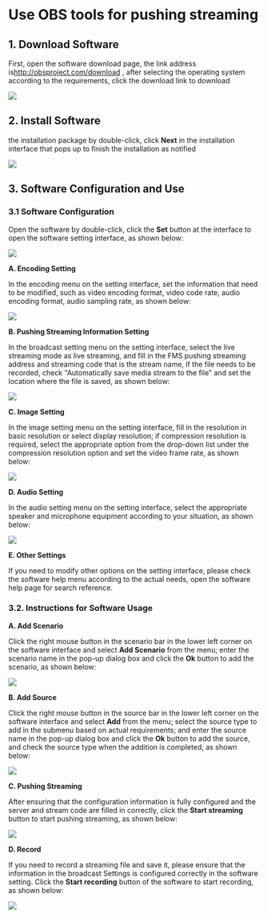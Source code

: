 # Use OBS tools for pushing streaming

## 1. Download Software

First, open the software download page, the link address is<http://obsproject.com/download>
, after selecting the operating system according to the requirements, click the download link to download

![](https://github.com/jdcloudcom/cn/blob/cn-live-video/image/live-video/obs软件下载.png)

## 2. Install Software

the installation package by double-click, click **Next** in the installation interface that pops up to finish the installation as notified

![](https://github.com/jdcloudcom/cn/blob/cn-live-video/image/live-video/obs软件安装.png)

## 3. Software Configuration and Use 

### 3.1 Software Configuration

Open the software by double-click, click the **Set** button at the interface to open the software setting interface, as shown below:

![](https://github.com/jdcloudcom/cn/blob/cn-live-video/image/live-video/obs软件配置.png)

**A. Encoding Setting**

In the encoding menu on the setting interface, set the information that need to be modified, such as video encoding format, video code rate, audio encoding format, audio sampling rate, as shown below:

![](https://github.com/jdcloudcom/cn/blob/cn-live-video/image/live-video/obs编码设置.png)

**B. Pushing Streaming Information Setting**

In the broadcast setting menu on the setting interface, select the live streaming mode as live streaming, and fill in the FMS pushing streaming address and streaming code that is the stream name, if the file needs to be recorded, check "Automatically save media stream to the file" and set the location where the file is saved, as shown below:

![](https://github.com/jdcloudcom/cn/blob/cn-live-video/image/live-video/obs推流信息设置.png)

**C. Image Setting**

In the image setting menu on the setting interface, fill in the resolution in basic resolution or select display resolution; if compression resolution is required, select the appropriate option from the drop-down list under the compression resolution option and set the video frame rate, as shown below:

![](https://github.com/jdcloudcom/cn/blob/cn-live-video/image/live-video/obs影像设置.png)

**D. Audio Setting**

In the audio setting menu on the setting interface, select the appropriate speaker and microphone equipment according to your situation, as shown below:

![](https://github.com/jdcloudcom/cn/blob/cn-live-video/image/live-video/obs音效设置.png)

**E. Other Settings**

If you need to modify other options on the setting interface, please check the software help menu according to the actual needs, open the software help page for search reference.

### 3.2. Instructions for Software Usage

**A. Add Scenario**

Click the right mouse button in the scenario bar in the lower left corner on the software interface and select **Add Scenario** from the menu; enter the scenario name in the pop-up dialog box and click the **Ok** button to add the scenario, as shown below:

![](https://github.com/jdcloudcom/cn/blob/cn-live-video/image/live-video/obs添加场景.png)

**B. Add Source**

Click the right mouse button in the source bar in the lower left corner on the software interface and select **Add** from the menu; select the source type to add in the submenu based on actual requirements; and enter the source name in the pop-up dialog box and click the **Ok** button to add the source, and check the source type when the addition is completed, as shown below:

![](https://github.com/jdcloudcom/cn/blob/cn-live-video/image/live-video/obs添加来源.png)

**C. Pushing Streaming**

After ensuring that the configuration information is fully configured and the server and stream code are filled in correctly, click the **Start streaming** button to start pushing streaming, as shown below:

![](https://github.com/jdcloudcom/cn/blob/cn-live-video/image/live-video/obs推流.png)

**D. Record**

If you need to record a streaming file and save it, please ensure that the information in the broadcast Settings is configured correctly in the software setting. Click the **Start recording** button of the software to start recording, as shown below:

![](https://github.com/jdcloudcom/cn/blob/cn-live-video/image/live-video/obs录制.png)